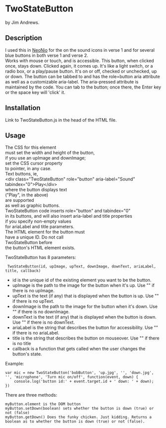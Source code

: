 # TwoStateButton

 by Jim Andrews. 
 
 ## Description  
 I used this in [NeoNio](http://vispo.com/nio/neo) for the on the sound icons in verse 1 and for several blue buttons in both verse 1 and verse 2.  
 Works with mouse or touch, and is accessible. This button, when 
 clicked once, stays down. Clicked again, it comes up. It's like a light 
 switch, or a radio box, or a play/pause button. It's on or off, checked or 
 unchecked, up or down. The button can be tabbed to and has the role=button
 aria attribute as well as a customizable aria-label. The aria-pressed attribute
 is maintained by the code. You can tab to the button; once there, the Enter
 key or the space key will 'click' it.  
 
 ## Installation  
 Link to TwoStateButton.js in the head of the HTML file.  
 
 ## Usage  
 The CSS for this element  
 must set the width and height of the button,  
 if you use an upImage and downImage;   
 set the CSS cursor property  
 to pointer, in any case.  
 Text buttons, ie,  
 &lt;div class="TwoStateButton" role="button" aria-label="Sound" tabindex="0"&gt;Play&lt;/div&gt;  
 where the button displays text  
 ("Play", in the above)  
 are supported  
 as well as graphic buttons.  
 TwoStateButton code inserts role="button" and tabindex="0"  
 in its buttons, and will also insert aria-label and title properties  
 if you specify non-empty values  
 for ariaLabel and title parameters.  
 The HTML element for the button must  
 have a unique ID. Do not call  
 TwoStateButton before  
 the button's HTML element exists.  
 
 TwoStateButton has 8 parameters:  
 
     TwoStateButton(id, upImage, upText, downImage, downText, ariaLabel, title, callback)
    
 * id is the unique id of the existing element you want to be the button.
 * upImage is the path to the image for the button when it's up. Use "" if there is no upImage.
 * upText is the text (if any) that is displayed when the button is up. Use "" if there is no upText.
 * downImage is the path to the image for the button when it's down. Use "" if there is no downImage.
 * downText is the text (if any) that is displayed when the button is down. Use "" if there is no downText.
 * ariaLabel is the string that describes the button for accessibility. Use "" if there is no ariaLabel.
 * title is the string that describes the button on mouseover. Use "" if there is no title
 * callback is a function that gets called when the user changes the button's state.  
 
 Example: 
 
    var mic = new TwoStateButton('bobButton', 'up.jpg', '', 'down.jpg', '', 'microphone', 'Turn mic on/off', function(event, down) {
        console.log('button id:' + event.target.id + ' down: ' + down);
    })

There are three methods: 

    myButton.element is the DOM button  
    myButton.setDown(boolean) sets whether the button is down (true) or not (false)
    myButton.getDown() Does the funky chicken. Just kidding. Returns a boolean as to whether the button is down (true) or not (false).
